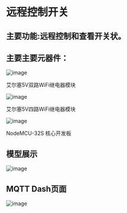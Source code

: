 远程控制开关
===============

主要功能:远程控制和查看开关状。
-----------------------------------
主要主要元器件：
------------------
![image](https://user-images.githubusercontent.com/76577644/154412178-930a5458-3759-42c0-bfab-ef917b50a094.png)

艾尔塞5V双路WiFi继电器模块

![image](https://user-images.githubusercontent.com/76577644/154412209-44058a41-05b1-4d3b-937d-9488c8136296.png)

艾尔塞5V四路WiFi继电器模块

![image](https://user-images.githubusercontent.com/76577644/154412229-47028237-4632-4359-a101-d1d164945cd7.png)

NodeMCU-32S 核心开发板

模型展示
--------
![image](https://user-images.githubusercontent.com/76577644/154413934-d71e8f98-3d39-4f15-8161-7173e814c12c.png)

MQTT Dash页面
-------------
![image](https://user-images.githubusercontent.com/76577644/154414484-7626d5f9-8e08-4ac5-bee1-f9b1b333ff50.png)
